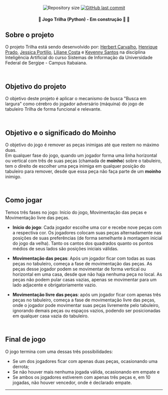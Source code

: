 <p align="center">
  <img alt="Repository size" src="https://img.shields.io/github/repo-size/rickweb3/inteligencia-artificial-jogo-tabuleiro-trilha">
  <a href="https://github.com/rickweb3/inteligencia-artificial-jogo-tabuleiro-trilha/commits/master">
    <img alt="GitHub last commit" src="https://img.shields.io/github/last-commit/rickweb3/inteligencia-artificial-jogo-tabuleiro-trilha">
  </a>
</p>



<h4 align="center"> 
	🚧 Jogo Trilha (Python) - Em construção 🚀 🚧
</h4>



## Sobre o projeto
O projeto Trilha está sendo desenvolvido por: <a href="https://github.com/herbertcarvalho">Herbert Carvalho</a>, <a href="https://github.com/rickweb3">Henrique Prado</a>, <a href="https://github.com/JessicaPortilio">Jessica Portilio</a>, <a href="https://github.com/LilianeCosta767">Liliane Costa</a> e <a href="https://github.com/KevennyJS">Kevenny Santos</a> na disciplina Inteligência Artificial do curso Sistemas de Informação da Universidade Federal de Sergipe - Campus Itabaiana.



## <br/>Objetivo do projeto
O objetivo deste projeto é aplicar o mecanismo de busca "Busca em largura" como cérebro do jogador adversário (máquina)
do jogo de tabuleiro Trilha de forma funcional e relevante.<br/>



## <br/>Objetivo e o significado do Moinho
O objetivo do jogo é remover as peças inimigas até que restem no máximo duas. <br/>
Em qualquer fase do jogo, quando um jogador forma uma linha horizontal ou vertical com três de suas peças (chamada de <b>moinho</b>)
sobre o tabuleiro, tem o direito de escolher uma peça inimiga em qualquer posição do tabuleiro para remover, desde que essa peça não
faça parte de um <b>moinho</b> inimigo.<br/>


	
## <br/>Como jogar
Temos três fases no jogo: Início do jogo, Movimentação das peças e Movimentação livre das peças.	

- <b>Início do jogo</b>: Cada jogador escolhe uma cor e recebe nove peças com a respectiva cor. Os jogadores colocam suas peças alternadamente nas posições de suas preferências (de forma semelhante à montagem inicial do jogo da velha). Tanto os cantos dos quadrados quanto os pontos médios de seus lados são posições iniciais válidas.

- <b>Movimentação das peças</b>: Após um jogador ficar com todas as suas peças no tabuleiro, começa a fase de movimentação das peças. As peças desse jogador podem se movimentar de forma vertical ou horizontal em uma casa, desde que não haja nenhuma peça no local. As peças não podem pular casas vazias, apenas se movimentar para um lado adjacente e obrigatoriamente vazio.

- <b>Movimentação livre das peças</b>: após um jogador ficar com  apenas três peças no tabuleiro, começa a fase de movimentação livre das peças, onde o jogador pode movimentar suas peças livremente pelo tabuleiro, ignorando demais peças ou espaços vazios, podendo ser posicionadas em qualquer casa vazia do tabuleiro.<br/>



## <br/>Final de jogo
O jogo termina com uma dessas três possibilidades:
- Se um dos jogadores ficar com apenas duas peças, ocasionando uma derrota;
- Se não houver mais nenhuma jogada válida, ocasionando em empate e
- Se ambos os jogadores estiverem com apenas três peças e, em 10 jogadas, não houver vencedor, onde é declarado empate.

---
